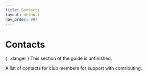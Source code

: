 ```yaml
---
title: Contacts
layout: default
nav_order: 997
---
```


# Contacts

{: .danger }
This section of the guide is unfinished.

A list of contacts for club members for support with contributing.